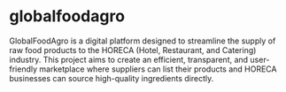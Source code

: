 # globalfoodagro
GlobalFoodAgro is a digital platform designed to streamline the supply of raw food products to the HORECA (Hotel, Restaurant, and Catering) industry. This project aims to create an efficient, transparent, and user-friendly marketplace where suppliers can list their products and HORECA businesses can source high-quality ingredients directly.
